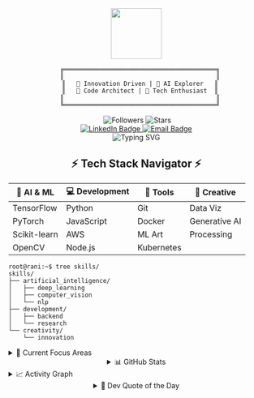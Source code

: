 <div align="center">
  <img src="https://media.giphy.com/media/M9gbBd9nbDrOTu1Mqx/giphy.gif" width="100"/>

```ascii
  ╔══════════════════════════════════════════╗
  ║                                          ║
  ║   🎯 Innovation Driven | 🤖 AI Explorer   ║
  ║   🌟 Code Architect | 🚀 Tech Enthusiast  ║
  ║                                          ║
  ╚══════════════════════════════════════════╝
```

  <div align="center">
    <img src="https://komarev.com/ghpvc/?username=Rani1303&style=flat-square&color=blue" alt=""/>
    <img src="https://img.shields.io/github/followers/Rani1303?style=for-the-badge&color=magenta" alt="Followers"/>
    <img src="https://img.shields.io/github/stars/Rani1303?style=for-the-badge&color=yellow" alt="Stars"/>
  </div>

  <div id="badges">
    <a href="https://www.linkedin.com/in/rani03/">
      <img src="https://img.shields.io/badge/LinkedIn-blue?style=for-the-badge&logo=linkedin&logoColor=white" alt="LinkedIn Badge"/>
    </a>
    <a href="mailto:ranip130303@gmail.com">
      <img src="https://img.shields.io/badge/Email-red?style=for-the-badge&logo=gmail&logoColor=white" alt="Email Badge"/>
    </a>
  </div>

  <!-- Dynamic Typing Effect -->
  <img src="https://readme-typing-svg.herokuapp.com?font=Fira+Code&duration=3000&pause=1000&color=9645F4&center=true&vCenter=true&width=435&lines=AI+%26+ML+Developer;Deep+Learning+Enthusiast;Computer+Vision+Explorer;Innovator+%26+Problem+Solver" alt="Typing SVG" />
</div>

<h2 align="center">⚡ Tech Stack Navigator ⚡</h2>

<div align="center">
  
| 🧠 AI & ML | 💻 Development | 🔧 Tools | 🎨 Creative |
|------------|---------------|----------|------------|
| TensorFlow | Python | Git | Data Viz |
| PyTorch | JavaScript | Docker | Generative AI |
| Scikit-learn | AWS | ML Art | Processing |
| OpenCV | Node.js | Kubernetes |

</div>

```console
root@rani:~$ tree skills/
skills/
├── artificial_intelligence/
│   ├── deep_learning
│   ├── computer_vision
│   └── nlp
├── development/
│   ├── backend
│   └── research
└── creativity/
    └── innovation
```

<details>
<summary>🎯 Current Focus Areas</summary>
<br>

```mermaid
graph TD
    A[AI Research] -->|Deep Learning| B[Computer Vision]
    A -->|Natural Language| C[NLP Projects]
    B -->|Applications| D[Real-world Solutions]
    C -->|Integration| D
    D -->|Innovation| E[Creative Tech]
```

</details>

<!-- Quick Stats -->
<div align="center">
  <details>
    <summary>📊 GitHub Stats</summary>
    <div>
      <br/>
      <img src="https://github-profile-summary-cards.vercel.app/api/cards/profile-details?username=Rani1303&theme=radical" alt="Profile Details"/>
      <br/><br/>
      <img src="https://github-readme-streak-stats.herokuapp.com/?user=Rani1303&theme=radical&hide_border=true" alt="Streak Stats"/>
    </div>
  </details>
</div>

<!-- Activity Graph -->
<details>
  <summary>📈 Activity Graph</summary>
  <br/>
  <img src="https://activity-graph.herokuapp.com/graph?username=Rani1303&theme=redical&hide_border=true" alt="Activity Graph"/>
</details>

<!-- Dev Quote -->
<div align="center">
  <details>
    <summary>💭 Dev Quote of the Day</summary>
    <br/>
    <img src="https://quotes-github-readme.vercel.app/api?type=horizontal&theme=radical" alt="Dev Quote"/>
  </details>
</div>